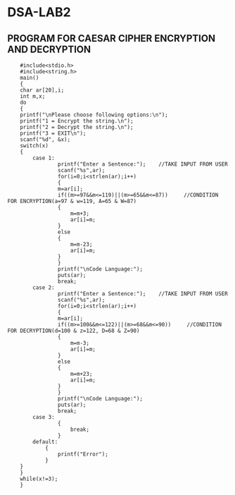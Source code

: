 # DSA-LAB2
## PROGRAM FOR CAESAR CIPHER ENCRYPTION AND DECRYPTION
		#include<stdio.h>
        #include<string.h>
        main()
        {
        char ar[20],i;
        int m,x;
        do
		{
		printf("\nPlease choose following options:\n");
        printf("1 = Encrypt the string.\n");
        printf("2 = Decrypt the string.\n");
        printf("3 = EXIT\n");
        scanf("%d", &x);
        switch(x)
        {
            case 1:
					printf("Enter a Sentence:");    //TAKE INPUT FROM USER
        			scanf("%s",ar);
					for(i=0;i<strlen(ar);i++)
					{
					m=ar[i];
                    if((m>=97&&m<=119)||(m>=65&&m<=87))     //CONDITION FOR ENCRYPTION(a=97 & w=119, A=65 & W=87)
                    {
                        m=m+3;
                        ar[i]=m;
                    }
                    else
                    {
                        m=m-23;
                        ar[i]=m;
                    }
                	}
                    printf("\nCode Language:");
                    puts(ar);
                    break;
            case 2:     
                    printf("Enter a Sentence:");    //TAKE INPUT FROM USER
        			scanf("%s",ar);
					for(i=0;i<strlen(ar);i++)
					{
					m=ar[i];
                    if((m>=100&&m<=122)||(m>=68&&m<=90))     //CONDITION FOR DECRYPTION(d=100 & z=122, D=68 & Z=90)
                    {
                        m=m-3;
                        ar[i]=m;
                    }
                    else
                    {
                        m=m+23;
                        ar[i]=m;
                    }
                	}
					printf("\nCode Language:");
                    puts(ar);
                    break;
			case 3:
					{
						break;
					}
			default:
                {
                    printf("Error");
                }
        }
		}
		while(x!=3);   
        }
